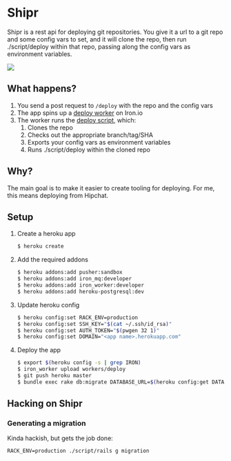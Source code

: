# Shipr

Shipr is a rest api for deploying git repositories. You give it a url to a git repo
and some config vars to set, and it will clone the repo, then run
./script/deploy within that repo, passing along the config vars as environment
variables.

![](https://s3.amazonaws.com/ejholmes.github.com/hkOZh.png)

## What happens?

1. You send a post request to `/deploy` with the repo and the config vars
2. The app spins up a [deploy worker](./workers/deploy.worker) on Iron.io
3. The worker runs the [deploy script](./bin/deploy), which:
   1. Clones the repo
   2. Checks out the appropriate branch/tag/SHA
   3. Exports your config vars as environment variables
   4. Runs ./script/deploy within the cloned repo

## Why?

The main goal is to make it easier to create tooling for deploying. For me,
this means deploying from Hipchat.

## Setup

1. Create a heroku app

   ```bash
   $ heroku create
   ```

2. Add the required addons

   ```bash
   $ heroku addons:add pusher:sandbox
   $ heroku addons:add iron_mq:developer
   $ heroku addons:add iron_worker:developer
   $ heroku addons:add heroku-postgresql:dev
   ```

3. Update heroku config

   ```bash
   $ heroku config:set RACK_ENV=production
   $ heroku config:set SSH_KEY="$(cat ~/.ssh/id_rsa)"
   $ heroku config:set AUTH_TOKEN="$(pwgen 32 1)"
   $ heroku config:set DOMAIN="<app name>.herokuapp.com"
   ```

4. Deploy the app

   ```bash
   $ export $(heroku config -s | grep IRON)
   $ iron_worker upload workers/deploy
   $ git push heroku master
   $ bundle exec rake db:migrate DATABASE_URL=$(heroku config:get DATABASE_URL)
   ```

## Hacking on Shipr

### Generating a migration

Kinda hackish, but gets the job done:

```
RACK_ENV=production ./script/rails g migration
```
